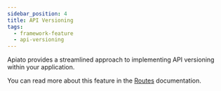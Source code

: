 ```yaml
---
sidebar_position: 4
title: API Versioning
tags:
  - framework-feature
  - api-versioning
---
```


Apiato provides a streamlined approach to implementing API versioning within your application.

You can read more about this feature in the [Routes](../components/main-components/routes.md#api-versioning) documentation.
